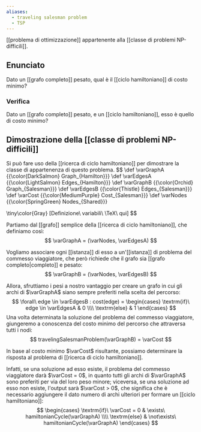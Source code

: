 ```yaml
---
aliases:
  - traveling salesman problem
  - TSP
---
```

[[problema di ottimizzazione]] appartenente alla [[classe di problemi NP-difficili]].
## Enunciato

Dato un [[grafo completo]] pesato, qual è il [[ciclo hamiltoniano]] di costo minimo?

### Verifica

Dato un [[grafo completo]] pesato, e un [[ciclo hamiltoniano]], esso è quello di costo minimo?

## Dimostrazione della [[classe di problemi NP-difficili]]

Si può fare uso della [[ricerca di ciclo hamiltoniano]] per dimostrare la classe di appartenenza di questo problema.
$$
\def \varGraphA {{\color{DarkSalmon} Graph_{Hamilton}}}
\def \varEdgesA {{\color{LightSalmon} Edges_{Hamilton}}}
\def \varGraphB {{\color{Orchid} Graph_{Salesman}}}
\def \varEdgesB {{\color{Thistle} Edges_{Salesman}}}
\def \varCost {{\color{MediumPurple} Cost_{Salesman}}}
\def \varNodes {{\color{SpringGreen} Nodes_{Shared}}}

\tiny\color{Gray} [Definizione\ variabili\ \TeX\ qui]
$$

Partiamo dal [[grafo]] semplice della [[ricerca di ciclo hamiltoniano]], che definiamo così:
$$
\varGraphA = (\varNodes, \varEdgesA)
$$

Vogliamo associare ogni [[istanza]] di esso a un'[[istanza]] di problema del commesso viaggiatore, che però richiede che il grafo sia [[grafo completo|completo]] e pesato:
$$
\varGraphB = (\varNodes, \varEdgesB)
$$

Allora, sfruttiamo i pesi a nostro vantaggio per creare un grafo in cui gli archi di $\varGraphA$ siano sempre preferiti nella scelta del percorso:
$$
\forall\ edge \in \varEdgesB : cost(edge) = \begin{cases}
\textrm{if}\ edge \in \varEdgesA & 0
\\\\
\textrm{else} & 1
\end{cases}
$$
Una volta determinata la soluzione del problema del commesso viaggiatore, giungeremo a conoscenza del costo minimo del percorso che attraversa tutti i nodi:
$$
travelingSalesmanProblem(\varGraphB) = \varCost
$$

In base al costo minimo $\varCost$ risultante, possiamo determinare la risposta al problema di [[ricerca di ciclo hamiltoniano]].

Infatti, se una soluzione ad esso esiste, il problema del commesso viaggiatore darà $\varCost = 0$, in quanto tutti gli archi di $\varGraphA$ sono preferiti per via del loro peso minore; viceversa, se una soluzione ad esso non esiste, l'output sarà $\varCost > 0$, che significa che è necessario aggiungere il dato numero di archi ulteriori per formare un [[ciclo hamiltoniano]]:
$$
\begin{cases}
	\textrm{if}\ \varCost = 0 & \exists\ hamiltonianCycle(\varGraphA)
	\\\\
	\textrm{else} & \not\exists\ hamiltonianCycle(\varGraphA)
\end{cases}
$$
